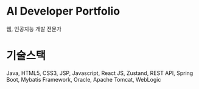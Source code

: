 # AI Developer Portfolio

웹, 인공지능 개발 전문가

# 기술스택 

Java, HTML5, CSS3, JSP, Javascript, React JS, Zustand, REST API, Spring Boot, Mybatis Framework, Oracle, Apache Tomcat, WebLogic
